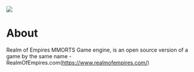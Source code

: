 <picture>
  <img src="https://static.realmofempires.com/images/D2test/RoEBanner.png">
</picture>

# About
Realm of Empires MMORTS Game engine, is an open source version of a game by the same name - RealmOfEmpires.com(https://www.realmofempires.com/)
